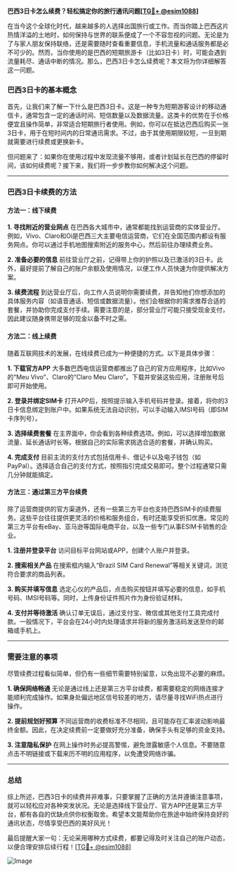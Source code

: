 **巴西3日卡怎么续费？轻松搞定你的旅行通讯问题[[TG💪+ @esim1088](https://t.me/s/esim1088)]**

在当今这个全球化时代，越来越多的人选择出国旅行或工作。而当你踏上巴西这片热情洋溢的土地时，如何保持与世界的联系便成了一个不容忽视的问题。无论是为了与家人朋友保持联络，还是需要随时查看重要信息，手机流量和通话服务都是必不可少的。然而，当你使用的是巴西的短期旅游卡（比如3日卡）时，可能会遇到流量耗尽、通话中断的情况。那么，巴西3日卡怎么续费呢？本文将为你详细解答这一问题。

### 巴西3日卡的基本概念

首先，让我们来了解一下什么是巴西3日卡。这是一种专为短期游客设计的移动通信卡，通常包含一定的通话时间、短信数量以及数据流量。这类卡的优势在于价格便宜且操作简单，非常适合短期旅行者使用。例如，你可以在抵达巴西后购买一张3日卡，用于在短时间内的日常通讯需求。不过，由于其使用期限较短，一旦到期就需要进行续费或更换新卡。

但问题来了：如果你在使用过程中发现流量不够用，或者计划延长在巴西的停留时间，该如何续费呢？接下来，我们将一步步教你如何解决这个问题。

---

### 巴西3日卡续费的方法

#### 方法一：线下续费

**1. 寻找附近的营业网点**
在巴西各大城市中，通常都能找到运营商的实体营业厅。例如，Vivo、Claro和Oi是巴西三大主要电信运营商，它们在全国范围内都设有服务网点。你可以通过手机地图搜索附近的服务中心，然后前往办理续费业务。

**2. 准备必要的信息**
前往营业厅之前，记得带上你的护照以及已激活的3日卡。此外，最好提前了解自己的账户余额及使用情况，以便工作人员快速为你提供解决方案。

**3. 续费流程**
到达营业厅后，向工作人员说明你需要续费，并告知他们你想添加的具体服务内容（如语音通话、短信或数据流量）。他们会根据你的需求推荐合适的套餐，并协助你完成支付手续。需要注意的是，部分营业厅可能只接受现金支付，因此建议随身携带足够的现金以备不时之需。

#### 方法二：线上续费

随着互联网技术的发展，在线续费已成为一种便捷的方式。以下是具体步骤：

**1. 下载官方APP**
大多数巴西电信运营商都推出了自己的官方应用程序，比如Vivo的“Meu Vivo”、Claro的“Claro Meu Claro”。下载并安装这些应用，注册账号后即可开始使用。

**2. 登录并绑定SIM卡**
打开APP后，按照提示输入手机号码并登录。接着，将你的3日卡信息绑定到账户中。如果系统无法自动识别，可以手动输入IMSI号码（即SIM卡序列号）。

**3. 选择续费套餐**
在主界面中，你会看到各种续费选项。例如，可以选择增加数据流量、延长通话时长等。根据自己的实际需求挑选合适的套餐，并确认购买。

**4. 完成支付**
目前主流的支付方式包括信用卡、借记卡以及电子钱包（如PayPal）。选择适合自己的支付方式，按照指引完成交易即可。整个过程通常只需几分钟就能搞定。

#### 方法三：通过第三方平台续费

除了运营商提供的官方渠道外，还有一些第三方平台也支持巴西SIM卡的续费服务。这些平台往往提供更灵活的价格和服务组合，有时还能享受折扣优惠。常见的第三方平台有eBay、亚马逊等国际电商平台，以及一些专门从事ESIM卡销售的企业。

**1. 注册并登录平台**
访问目标平台网站或APP，创建个人账户并登录。

**2. 搜索相关产品**
在搜索框内输入“Brazil SIM Card Renewal”等相关关键词，浏览符合要求的商品列表。

**3. 购买并填写信息**
选定心仪的产品后，点击购买按钮并填写必要的信息，如手机号码、IMSI号码等。同时，上传身份证件照片作为身份验证材料。

**4. 支付并等待激活**
确认订单无误后，通过支付宝、微信或其他支付工具完成付款。一般情况下，平台会在24小时内处理请求并将新的服务激活码发送至你的邮箱或手机上。

---

### 需要注意的事项

尽管续费过程看似简单，但仍有一些细节需要特别留意，以免出现不必要的麻烦。

**1. 确保网络畅通**
无论是通过线上还是第三方平台续费，都需要稳定的网络连接才能顺利完成操作。如果身处偏远地区信号较差的地方，请尽量寻找WiFi热点进行操作。

**2. 提前规划好预算**
不同运营商的收费标准不尽相同，且可能存在汇率波动影响最终金额。因此，在决定续费前一定要做好充分准备，确保手头有足够的资金支持。

**3. 注意隐私保护**
在网上操作时务必提高警惕，避免泄露敏感个人信息。不要随意点击不明链接或下载来历不明的应用程序，以免遭受网络诈骗。

---

### 总结

综上所述，巴西3日卡的续费并非难事，只要掌握了正确的方法并遵循注意事项，就可以轻松应对各种突发状况。无论是选择线下营业厅、官方APP还是第三方平台，都有各自的优缺点供你权衡取舍。希望本文能帮助你在旅途中始终保持良好的通讯状态，尽情享受巴西的美好风光！

最后提醒大家一句：无论采用哪种方式续费，都要记得及时关注自己的账户动态，以便合理安排后续行程！[[TG💪+ @esim1088](https://t.me/s/esim1088)] 

![Image](https://i.postimg.cc/4NQfJmqS/Snipaste-2025-05-13-00-14-12.png)